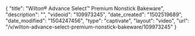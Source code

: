 {
    "title": "Wilton&reg; Advance Select&trade; Premium Nonstick Bakeware",
    "description": "",
    "videoid": "109973245",
    "date_created": "1502519689",
    "date_modified": "1504247456",
    "type": "captivate",
    "layout": "video",
    "url": "\/v\/wilton-advance-select-premium-nonstick-bakeware\/109973245"
}